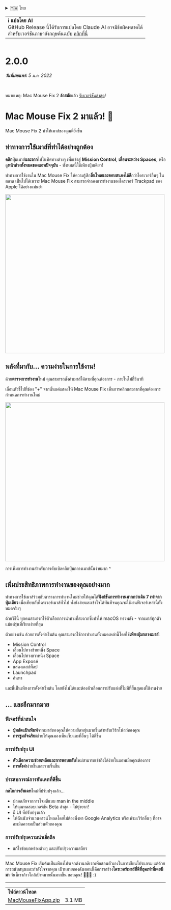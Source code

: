 <details>
<summary>🇹🇭 ไทย</summary>

[🇬🇧 English (GitHub Release)](https://github.com/noah-nuebling/mac-mouse-fix/releases/tag/2.0.0)\
[🇦🇩 Català](https://redirect.macmousefix.com/?target=mmf-release&tag=2.0.0&locale=ca)\
[🇩🇪 Deutsch](https://redirect.macmousefix.com/?target=mmf-release&tag=2.0.0&locale=de)\
[🇪🇸 Español](https://redirect.macmousefix.com/?target=mmf-release&tag=2.0.0&locale=es)\
[🇫🇷 Français](https://redirect.macmousefix.com/?target=mmf-release&tag=2.0.0&locale=fr)\
[🇮🇩 Indonesia](https://redirect.macmousefix.com/?target=mmf-release&tag=2.0.0&locale=id)\
[🇮🇹 Italiano](https://redirect.macmousefix.com/?target=mmf-release&tag=2.0.0&locale=it)\
[🇭🇺 Magyar](https://redirect.macmousefix.com/?target=mmf-release&tag=2.0.0&locale=hu)\
[🇳🇱 Nederlands](https://redirect.macmousefix.com/?target=mmf-release&tag=2.0.0&locale=nl)\
[🇵🇱 Polski](https://redirect.macmousefix.com/?target=mmf-release&tag=2.0.0&locale=pl)\
[🇧🇷 Português (Brasil)](https://redirect.macmousefix.com/?target=mmf-release&tag=2.0.0&locale=pt-BR)\
[🇵🇹 Português (Portugal)](https://redirect.macmousefix.com/?target=mmf-release&tag=2.0.0&locale=pt-PT)\
[🇷🇴 Română](https://redirect.macmousefix.com/?target=mmf-release&tag=2.0.0&locale=ro)\
[🇸🇪 Svenska](https://redirect.macmousefix.com/?target=mmf-release&tag=2.0.0&locale=sv)\
[🇻🇳 Tiếng Việt](https://redirect.macmousefix.com/?target=mmf-release&tag=2.0.0&locale=vi)\
[🇹🇷 Türkçe](https://redirect.macmousefix.com/?target=mmf-release&tag=2.0.0&locale=tr)\
[🇨🇿 Čeština](https://redirect.macmousefix.com/?target=mmf-release&tag=2.0.0&locale=cs)\
[🇬🇷 Ελληνικά](https://redirect.macmousefix.com/?target=mmf-release&tag=2.0.0&locale=el)\
[🇷🇺 Русский](https://redirect.macmousefix.com/?target=mmf-release&tag=2.0.0&locale=ru)\
[🇺🇦 Українська](https://redirect.macmousefix.com/?target=mmf-release&tag=2.0.0&locale=uk)\
[🇮🇱 עברית](https://redirect.macmousefix.com/?target=mmf-release&tag=2.0.0&locale=he)\
[🇸🇦 العربية](https://redirect.macmousefix.com/?target=mmf-release&tag=2.0.0&locale=ar)\
[🇮🇳 हिन्दी](https://redirect.macmousefix.com/?target=mmf-release&tag=2.0.0&locale=hi)\
**🇹🇭 ไทย**\
[🇨🇳 中文 (简体)](https://redirect.macmousefix.com/?target=mmf-release&tag=2.0.0&locale=zh-Hans)\
[🇨🇳 中文 (繁體)](https://redirect.macmousefix.com/?target=mmf-release&tag=2.0.0&locale=zh-Hant)\
[🇭🇰 中文（香港)](https://redirect.macmousefix.com/?target=mmf-release&tag=2.0.0&locale=zh-HK)\
[🇯🇵 日本語](https://redirect.macmousefix.com/?target=mmf-release&tag=2.0.0&locale=ja)\
[🇰🇷 한국어](https://redirect.macmousefix.com/?target=mmf-release&tag=2.0.0&locale=ko)\
[Help translate Mac Mouse Fix to different languages!](https://github.com/noah-nuebling/mac-mouse-fix/discussions/731)
</details>
<table align=><td>
<b>ℹ️ แปลโดย AI</b><br>
GitHub Release นี้ได้รับการแปลโดย Claude AI อาจมีข้อผิดพลาดได้<br>
สำหรับเวอร์ชันภาษาอังกฤษต้นฉบับ <a href="https://github.com/noah-nuebling/mac-mouse-fix/releases/tag/2.0.0">คลิกที่นี่</a>
</td></table>

<table></table>

# 2.0.0
***วันที่เผยแพร่:** 5 ม.ค. 2022*

<br>

หมายเหตุ: Mac Mouse Fix 2 **ล้าสมัย**แล้ว [รับเวอร์ชันล่าสุด](https://github.com/noah-nuebling/mac-mouse-fix/releases)!

# Mac Mouse Fix 2 มาแล้ว! 🎉

Mac Mouse Fix 2 ทำให้เมาส์ของคุณดียิ่งขึ้น

## ท่าทางการใช้เมาส์ที่ทำได้อย่างถูกต้อง

**คลิก**ปุ่มเมาส์**และลาก**ไปในทิศทางต่างๆ เพื่อเข้าสู่ **Mission Control**, **เลื่อนระหว่าง Spaces**, หรือดู**หน้าต่างทั้งหมดของแอพปัจจุบัน** - ทั้งหมดนี้ใช้เพียงปุ่มเดียว!

ท่าทางการใช้งานใน Mac Mouse Fix ให้ความรู้สึก**ลื่นไหลและตอบสนองได้ดี**กว่าไดรเวอร์อื่นๆ ในตลาด
เป็นไปได้เพราะ Mac Mouse Fix สามารถจำลองการทำงานของไดรเวอร์ Trackpad ของ Apple ได้อย่างแม่นยำ

<img width=500px src="https://user-images.githubusercontent.com/40808343/149643011-cc3311f1-af5c-453a-8206-2c6496d73d61.gif">

## พลังที่มากับ... ความง่ายในการใช้งาน!

ด้วย**ตารางการทำงาน**ใหม่ คุณสามารถตั้งค่าเมาส์ได้ตามที่คุณต้องการ - ภายในไม่กี่วินาที

เลื่อนตัวชี้ไปที่ช่อง "+" จากนั้นแค่แสดงให้ Mac Mouse Fix เห็นการคลิกและลากที่คุณต้องการกำหนดการทำงานใหม่

<img width=500px src="https://user-images.githubusercontent.com/40808343/149642392-d0e25cf9-b49b-4398-b2e9-af2e810c8594.gif">

การเพิ่มการทำงานสำหรับการดับเบิลคลิกปุ่มกลางเมาส์นั้นง่ายมาก ^

## เพิ่มประสิทธิภาพการทำงานของคุณอย่างมาก

ท่าทางการใช้เมาส์ร่วมกับตารางการทำงานใหม่ช่วยให้คุณได้**ฟังก์ชันการทำงานมากกว่าเดิม 7 เท่าจากปุ่มเดียว** เมื่อเทียบกับไดรเวอร์เมาส์ทั่วไป ทั้งยังง่ายและเข้าใจได้ทันทีจนคุณจะใช้งานฟีเจอร์เหล่านี้ทั้งหมดจริงๆ

ด้วยวิธีนี้ ทุกคนสามารถใช้ตัวเลือกการนำทางที่สะดวกซึ่งทำให้ macOS ทรงพลัง - จากเมาส์ทุกตัว แม้แต่รุ่นที่เรียบง่ายที่สุด

ตัวอย่างเช่น ด้วยการตั้งค่าเริ่มต้น คุณสามารถใช้การทำงานทั้งหมดเหล่านี้โดยใช้**เพียงปุ่มกลางเมาส์**:

- Mission Control
- เลื่อนไปทางซ้ายหนึ่ง Space
- เลื่อนไปทางขวาหนึ่ง Space
- App Exposé
- แสดงเดสก์ท็อป
- Launchpad
- ค้นหา

และนี่เป็นเพียงการตั้งค่าเริ่มต้น โดยยังไม่ได้แตะต้องตัวเลือกการปรับแต่งที่ไม่มีที่สิ้นสุดแต่ใช้งานง่าย

## ... และอีกมากมาย

### ฟีเจอร์ที่น่าสนใจ

- **ปุ่มลัดแป้นพิมพ์**จากเมาส์ของคุณให้ความยืดหยุ่นมากขึ้นสำหรับเวิร์กโฟลว์ของคุณ
- **การซูมอัจฉริยะ**ช่วยให้คุณมองเห็นเว็บและที่อื่นๆ ได้ดีขึ้น

### การปรับปรุง UI

- **ตัวเลือกความช่วยเหลือและการตอบกลับ**ใหม่สามารถเข้าถึงได้ง่ายในแอพเมื่อคุณต้องการ
- **การตั้งค่า**ง่ายขึ้นและราบรื่นขึ้น

### ประสบการณ์การอัพเดทที่ดีขึ้น

**กลไกการอัพเดท**ใหม่ที่ปรับปรุงแล้ว...

- ปลอดภัยจากการโจมตีแบบ man in the middle
- ให้คุณทดสอบเวอร์ชัน Beta ล่าสุด - ไม่ยุ่งยาก!
- มี UI ที่ปรับปรุงแล้ว
- ให้ฉันนับจำนวนดาวน์โหลดโดยไม่ต้องพึ่งพา Google Analytics หรือเฟรมเวิร์กอื่นๆ ที่อาจละเมิดความเป็นส่วนตัวของคุณ

### การปรับปรุงความน่าเชื่อถือ

- แก้ไขข้อบกพร่องต่างๆ และปรับปรุงความเสถียร

---

Mac Mouse Fix เริ่มต้นเป็นเพียงโปรเจกต์งานอดิเรกเพื่อสอนตัวเองในการเขียนโปรแกรม แต่ด้วยการสนับสนุนและกำลังใจจากคุณ เป้าหมายของฉันตอนนี้คือการสร้าง**ไดรเวอร์เมาส์ที่ดีที่สุดเท่าที่เคยมีมา** วันนี้เราก้าวใกล้เป้าหมายนั้นมากขึ้น ขอบคุณ! 🚀🚀🚀 :)

---

<table align="start">
<tr>
    <td colspan=2>
        <b>ไฟล์ดาวน์โหลด</b>
    </td>
</tr>
<tr>
    <td><a href="https://github.com/noah-nuebling/mac-mouse-fix/releases/download/2.0.0/MacMouseFixApp.zip">MacMouseFixApp.zip</a></td>
    <td>3.1 MB</td>
</tr>
</table>